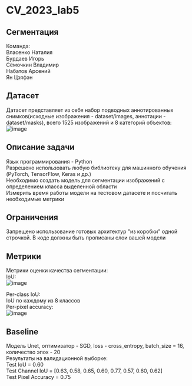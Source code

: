 # CV_2023_lab5
## Сегментация
Команда:  
Власенко Наталия  
Бурдаев Игорь  
Сёмочкин Владимир  
Набатов Арсений  
Ян Цзяфэн  
## Датасет
Датасет представляет из себя набор подводных аннотированных снимков(исходные изображения - dataset/images, аннотации - dataset/masks), всего 1525 изображений и 8 категорий объектов:  
![image](https://github.com/compfee/CV_lab5/assets/55783463/f649fa5a-3c34-4296-bd22-5285c5bcaa68)
## Описание задачи
Язык программирования - Python  
Разрешено использовать любую библиотеку для машинного обучения (PyTorch, TensorFlow, Keras и др.)  
Необходимо создать модель для сегментации изображений с определением класса выделенной области  
Измерить время работы модели на тестовом датасете и посчитать необходимые метрики  
## Ограничения
Запрещено использование готовых архитектур "из коробки" одной строчкой. В коде должны быть прописаны слои вашей модели
## Метрики
Метрики оценки качества сегментации:  
IoU:  
![image](https://github.com/compfee/CV_lab5/assets/55783463/c4319f2c-5afe-403e-8fe8-62a4a826c149)  

​Per-class IoU:  
IoU по каждому из 8 классов  
Per-pixel accuracy:  
![image](https://github.com/compfee/CV_lab5/assets/55783463/f3ef8500-e341-4104-a3e9-78166a4f4173)  

## Baseline
Модель Unet, оптимизатор - SGD, lоss - cross_entropy, batch_size = 16, количество эпох - 20  
Результаты на валидационной выборке:  
Test IoU = 0.60  
Test Channel IoU = [0.63, 0.58, 0.65, 0.60, 0.77, 0.57, 0.60, 0.62]  
Test Pixel Accuracy = 0.75  

